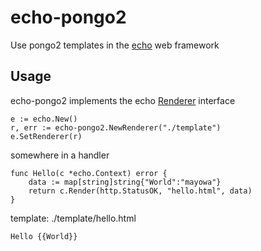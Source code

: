 # echo-pongo2
Use pongo2 templates in the [echo](https://github.com/labstack/echo) web framework

## Usage
echo-pongo2 implements the echo [Renderer](http://godoc.org/github.com/labstack/echo#Renderer) interface


```
e := echo.New()
r, err := echo-pongo2.NewRenderer("./template")
e.SetRenderer(r)
```

somewhere in a handler
```
func Hello(c *echo.Context) error {
    data := map[string]string{"World":"mayowa"}
    return c.Render(http.StatusOK, "hello.html", data)
}
```

template: ./template/hello.html
```
Hello {{World}}
```
